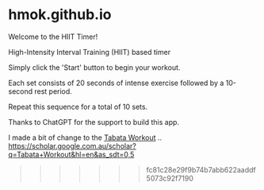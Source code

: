 
# hmok.github.io
Welcome to the HIIT Timer!

High-Intensity Interval Training (HIIT) based timer

Simply click the 'Start' button to begin your workout.

Each set consists of 20 seconds of intense exercise followed by a 10-second rest period.

Repeat this sequence for a total of 10 sets.

Thanks to ChatGPT for the support to build this app.

I made a bit of change to the [Tabata Workout]([url](https://scholar.google.com.au/scholar?q=Tabata+Workout&hl=en&as_sdt=0,5)https://scholar.google.com.au/scholar?q=Tabata+Workout&hl=en&as_sdt=0,5) ..
https://scholar.google.com.au/scholar?q=Tabata+Workout&hl=en&as_sdt=0,5
>>>>>>> fc81c28e29f9b74b7abb622aaddf5073c92f7190
